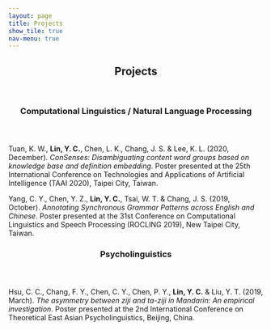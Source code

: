 ```yaml
---
layout: page
title: Projects
show_tile: true
nav-menu: true
---
```

<!-- Main -->
<div id="main" class="alt">
	
<!-- One -->	
<section id="one">
	<div class="inner">
		<header class="major">
			<h1>Projects</h1>
		</header>
	</div>
</section>


<!-- Two -->
<section id="two">
	<div class="inner">
		<header class="major">
			<h3>Computational Linguistics / Natural Language Processing</h3>
		</header>
		<p>Tuan, K. W., <b>Lin, Y. C.</b>, Chen, L. K., Chang, J. S. & Lee, K. L. (2020, December). <i>ConSenses: Disambiguating content word groups based on knowledge base and definition embedding</i>. Poster presented at the 25th International Conference on Technologies and Applications of Artificial Intelligence (TAAI 2020), Taipei City, Taiwan.</p>
		<p>Yang, C. Y., Chen, Y. Z., <b>Lin, Y. C.</b>, Tsai, W. T. & Chang, J. S. (2019, October). <i>Annotating Synchronous Grammar Patterns across English and Chinese</i>. Poster presented at the 31st Conference on Computational Linguistics and Speech Processing (ROCLING 2019), New Taipei City, Taiwan.</p>
	</div>
</section>


<!-- Three -->
<section id="three">
	<div class="inner">
		<header class="major">
			<h3>Psycholinguistics</h3>
		</header>
		<p>Hsu, C. C., Chang, F. Y., Chen, C. Y., Chen, P. Y., <b>Lin, Y. C.</b> & Liu, Y. T. (2019, March). <i>The asymmetry between ziji and ta-ziji in Mandarin: An empirical investigation</i>. Poster presented at the 2nd International Conference on Theoretical East Asian Psycholinguistics, Beijing, China.</p>
	</div>
</section>
</div>
